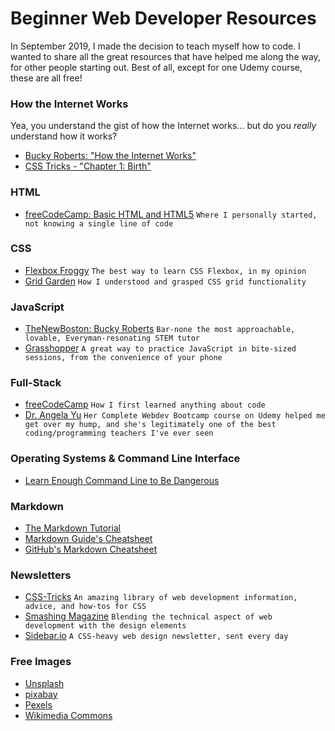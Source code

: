 # Beginner Web Developer Resources
In September 2019, I made the decision to teach myself how to code. I wanted to share all the great resources that have helped me along the way, for other people starting out. Best of all, except for one Udemy course, these are all free!

<!-- 

# Table of contents
1. [Introduction](#introduction)
2. [Some paragraph](#paragraph1)
    1. [Sub paragraph](#subparagraph1)
3. [Another paragraph](#paragraph2)

## This is the introduction <a name="introduction"></a>
Some introduction text, formatted in heading 2 style

## Some paragraph <a name="paragraph1"></a>
The first paragraph text

### Sub paragraph <a name="subparagraph1"></a>
This is a sub paragraph, formatted in heading 3 style

## Another paragraph <a name="paragraph2"></a>
The second paragraph text

-->

### How the Internet Works
Yea, you understand the gist of how the Internet works... but do you *really* understand how it works?
- [Bucky Roberts: "How the Internet Works"](https://www.youtube.com/watch?v=3q4xQss3fRY)
- [CSS Tricks - "Chapter 1: Birth"](https://css-tricks.com/chapter-1-birth/)
<!-- What is an API? -->

### HTML
- [freeCodeCamp: Basic HTML and HTML5](https://www.freecodecamp.org/learn) `Where I personally started, not knowing a single line of code`

### CSS
- [Flexbox Froggy](https://flexboxfroggy.com/) `The best way to learn CSS Flexbox, in my opinion`
- [Grid Garden](https://codepip.com/games/grid-garden/) `How I understood and grasped CSS grid functionality`

### JavaScript
- [TheNewBoston: Bucky Roberts](https://www.youtube.com/watch?v=yQaAGmHNn9s&list=PLXVO02Mvh8FgfH_uX9SnEMUK5xQADKOCp) `Bar-none the most approachable, lovable, Everyman-resonating STEM tutor`
- [Grasshopper](https://grasshopper.app/) `A great way to practice JavaScript in bite-sized sessions, from the convenience of your phone`

### Full-Stack
- [freeCodeCamp](https://www.freecodecamp.org/) `How I first learned anything about code`
- [Dr. Angela Yu](https://www.udemy.com/user/4b4368a3-b5c8-4529-aa65-2056ec31f37e/) `Her Complete Webdev Bootcamp course on Udemy helped me get over my hump, and she's legitimately one of the best coding/programming teachers I've ever seen`

<!-- ### GIT and Version Control -->

### Operating Systems & Command Line Interface
- [Learn Enough Command Line to Be Dangerous](https://www.learnenough.com/command-line-tutorial/basics)

### Markdown
- [The Markdown Tutorial](https://www.markdowntutorial.com/)
- [Markdown Guide's Cheatsheet](https://www.markdownguide.org/cheat-sheet/)
- [GitHub's Markdown Cheatsheet](https://docs.github.com/en/github/writing-on-github/basic-writing-and-formatting-syntax)

### Newsletters
- [CSS-Tricks](https://css-tricks.com/) `An amazing library of web development information, advice, and how-tos for CSS`
- [Smashing Magazine](https://www.smashingmagazine.com/) `Blending the technical aspect of web development with the design elements`
- [Sidebar.io](https://sidebar.io/) `A CSS-heavy web design newsletter, sent every day`

### Free Images
- [Unsplash](https://unsplash.com/)
- [pixabay](https://pixabay.com/)
- [Pexels](https://www.pexels.com/)
- [Wikimedia Commons](https://commons.wikimedia.org/wiki/Main_Page)
